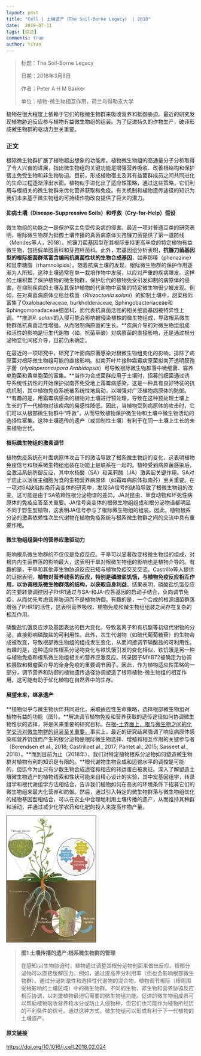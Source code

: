 ```yaml
---
layout: post
title: "Cell | 土壤遗产（The Soil-Borne Legacy） | 2018"
date:  2019-07-11
tags: [综述]
comments: true
author: YiYan
---
```


> 标题：The Soil-Borne Legacy
>
> 日期：2018年3月8日
>
> 作者：Peter A H M Bakker
>
> 单位：植物-微生物相互作用，荷兰乌得勒支大学

植物在很大程度上依赖于它们的根微生物群来吸收营养和抵御胁迫。最近的研究发现植物胁迫反应参与植物有益微生物组的组装。为了促进持久的作物生产，破译形成微生物群的驱动力至关重要。

### 正文

根际微生物群扩展了植物超出想象的功能库。植物微生物组的高通量分子分析取得了令人兴奋的进展，指出微生物组的关键功能是增强营养吸收、改善根结构和保护宿主免受生物和非生物胁迫。目前，形成植物宿主及其有益菌群成员之间共同进化的生命过程逐渐浮出水面。植物似乎进化出了适应性策略，通过这些策略，它们利用与根相关的微生物群来优化营养获取和免疫。有关机制和植物遗传途径的知识为我们未来基于微生物组的可持续作物改良提供了巨大的潜力。

#### 抑病土壤（Disease-Suppressive Soils）和呼救（Cry-for-Help）假设

微生物组的功能之一是保护宿主免受传染病的侵害。最近一项对普通豆类的研究表明，根际微生物群为抵御土壤传播的真菌病原体尖孢镰刀菌提供了第一道防线（Mendes等人，2018）。抗镰刀菌基因型在其根际支持更高丰度的特定植物有益微生物，包括假单胞菌科和芽孢杆菌科。此外，宏基因组分析表明，**抗镰刀菌基因型的根际细菌群落富含编码抗真菌性状的生物合成基因**，如非那嗪（phenazine）和鼠李糖脂（rhamnolipids）。随着抗病土壤的发现，根际微生物群的保护作用逐渐为人所知，这种土壤通常在单一栽培作物中发展，以应对严重的疾病爆发。这样的土壤积累了保护植物的微生物群，保护后代的植物免受引发抑制的病原体的侵害。在抑制疾病的土壤及其保护植物的代谢物中富集的特定微生物很少被发现。例如，在对真菌病原体立枯丝核菌（*Rhizoctonia solani*）的抑制土壤中，甜菜根际富集了Oxalobacteraceae, burkholderaceae, Sphingobacteriaceae和Sphingomonadaceae细菌科，而代表抗真菌活性的相关细菌基因被特异性上调。**推测*R. solani*的入侵可能会影响被侵染植株的微生物组成，导致根系微生物群落抗真菌活性增强，从而限制病原菌的生长。**疾病介导的对微生物组组成和活性的影响是衍生代谢物（如，抗菌草酸）对病原菌的直接影响，还是通过根分泌物变化间接介导，目前仍未确定。

在最近的一项研究中，研究了叶面病原菌感染对根微生物组变化的影响，排除了病原菌对根际微生物组可能的直接影响。拟南芥叶片接种霜霉病原菌拟南芥透明膜孢子菌（*Hyaloperonospora Arabidopsis*）可导致根际微生物群落中微细菌、寡养单胞菌和黄单胞菌的富集。**当作为合成菌群应用于土壤时，招募的细菌通过诱导系统性抗性的开始保护拟南芥免受地上霜霉病感染，这是一种具有良好特征的抗病机制，其中植物免疫系统被系统性地启动，以增强对广泛植物病原体的防御。**有趣的是，用霜霉病感染的植物对土壤进行预处理，导致在这种预处理土壤上生长的下一代植物对该疾病的易感性降低。因此，当植物受到病原体的攻击时，它们可以从根部微生物群中“呼救”，从而导致植物保护微生物和土壤中微生物活动的选择性富集。这种土壤遗传的遗产（或抑制性土壤）有利于在同一土壤上生长的未来植物世代。

#### 根际微生物组的激素调节

植物免疫系统在叶面病原体攻击下的激活导致了根系微生物组的变化，这表明植物免疫信号和根系微生物组组装在功能上是联系在一起的。植物受到病原菌感染后，会激活系统防御反应，其中水杨酸（SA）和茉莉酸（JA）激素起关键作用。SA对于防止以活宿主细胞为食的生物营养病原体（如霜霉病原体拟南芥）至关重要。在一项对SA缺陷拟南芥突变体的研究中，发现SA信号的缺陷导致了根微生物组的改变，这可能是由于SA依赖性根分泌物谱的差异。JA对昆虫、草食动物和坏死性病原体的免疫应答至关重要。JA信号突变体的根微生物组组成和根分泌物谱都明显不同于野生型植物，这表明JA信号参与了根际微生物组的组装。因此，植物根系分泌的激素依赖性次生代谢物在植物免疫系统与根系微生物群之间的交流中具有重要作用。

#### 微生物组组装中的营养应激驱动力

影响根系微生物群的不仅仅是免疫反应。干旱可以显著改变根微生物组的组成，对根内内生菌群落的影响最大，这表明干旱对根微生物组的影响也是植物介导的。有趣的是，干旱和其他非生物胁迫反应已知与植物免疫交叉交流。Castrillo等人提供的证据表明，**植物对营养线索的反应，特别是磷酸盐饥饿，与植物免疫反应相互作用，以协调根系微生物群落的结构，以获取自身利益**。结果表明，磷酸盐饥饿反应的主要转录调控因子PHR1通过与SA-和JA-应答基因的启动子结合，负向调节免疫，从而优先考虑营养胁迫而不是植物防御。有趣的是，一个合成的根源细菌群落增强了PHR1的活性，这表明营养吸收、植物免疫和微生物组组装之间存在复杂的相互作用。

磷酸盐饥饿反应涉及基因表达的巨大变化，导致氢离子和有机酸等初级代谢物的分泌，直接影响磷酸盐的可利用性。此外，次生代谢物（如硫代葡萄糖苷）的生物合成被改变，导致根部微生物组的组成发生变化，从而间接调节磷酸盐的可利用性。有趣的是，这种适应性根系分泌物变化与铁饥饿引发的变化相似，铁饥饿是另一种与植物免疫和根系微生物组相关的营养应激反应。转录因子MYB72被确定为协调铁摄取和根瘤菌介导的全身免疫的重要调节因子。因此，作为植物适应性策略的一部分，调节营养和防御的植物遗传途径协调塑造了根际植物-微生物组的相互作用，这可能有助于优化植物在自然界中的生存。

#### 展望未来，继承遗产

**植物似乎与微生物伙伴共同进化，采取适应性生命策略，选择根部微生物组对植物有益的功能（图1）。**解决调节植物免疫和营养获取的遗传途径如何协调微生物性状的选择，将是未来重要的研究目标。<u>在根-土界面上，根与微生物之间的化学交流对微生物群的组装至关重要。</u>事实上，最近的研究结果强调了响应病原体感染和营养饥饿而产生的根分泌物是根际微生物选择、增殖和相互作用的关键参与者（Berendsen et al., 2018; Castrilloet al., 2017; Pantet al., 2015; Sasseet al., 2018）。**而到目前为止（2018年），我们对特定植物根系分泌物如何塑造微生物群对植物有利的知识是有限的。**根代谢物生物合成和运输水平的调控是可能的，但迄今为止只有少数生物合成途径和相应的转运蛋白被表征。深入了解塑造土壤微生物遗产的植物线索和性状可能来自精心设计的实验，其中宏基因组学，转录组学和根代谢组学方法相结合，告诉我们植物如何在恶劣的环境条件下招募它们的微生物组来最大化营养和防御。然后，通过引入特定的微生物群落与微生物组优化的植物基因型相结合，可以在农业中合理地利用土壤传播的遗产，从而维持其种群和活动，并通过减少化学农药和化肥的投入来提高作物产量。

<img src="https://raw.githubusercontent.com/zhangzl96/zhangzl96.github.io/master/images/image-20231115161758496.png" alt="image-20231115161758496" style="zoom: 33%;" />

> **图1 土壤传播的遗产:根系微生物群的管理**
>
> 在感知(a)生物胁迫时，植物通过调整其根分泌物剖面来做出反应。根部分泌物可以直接缓解压力。例如，通过提高养分利用率（但也会影响根部微生物群）。通过分泌刺激性和选择性代谢物的混合物，植物调节根际（根周围受根影响的土壤区域）中的微生物群。不同的生物、非生物和营养胁迫反应相互协调，以刺激植物最迫切需要的微生物组功能。促进的微生物组成员可以帮助植物吸收营养和水分或防止入侵物种，但它们也可能作为植物所经历的不利条件的信号。通过这种方式，微生物组可以形成有利于下一代植物的土壤遗产。

#### 原文链接
https://doi.org/10.1016/j.cell.2018.02.024
